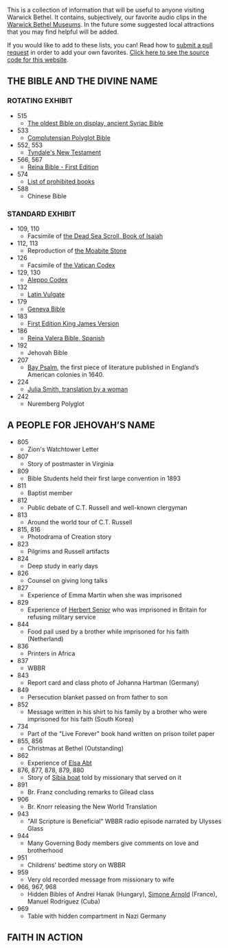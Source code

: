 This is a collection of information that will be useful to anyone visiting Warwick Bethel. It contains, subjectively, our favorite audio clips in the [Warwick Bethel Museums](https://www.jw.org/en/jehovahs-witnesses/offices/united-states/). In the future some suggested local attractions that you may find helpful will be added.

If you would like to add to these lists, you can! Read how to [submit a pull request](https://kirstiejane.github.io/friendly-github-intro/exercises/my-first-pullrequest/) in order to add your own favorites. [Click here to see the source code for this website](https://github.com/kmuncie/warwick-gems).

## THE BIBLE AND THE DIVINE NAME
### ROTATING EXHIBIT
* 515
  * [The oldest Bible on display, ancient Syriac Bible](https://www.jw.org/en/publications/magazines/wp20140901/syriac-peshitta/)
* 533 
  * [Complutensian Polyglot Bible](https://en.wikipedia.org/wiki/Complutensian_Polyglot_Bible)
* 552, 553 
  * [Tyndale's New Testament](http://www.bl.uk/onlinegallery/sacredtexts/tyndale.html)
* 566, 567 
  * [Reina Bible - First Edition](https://en.wikipedia.org/wiki/Reina-Valera)
* 574 
  * [List of prohibited books](https://en.wikipedia.org/wiki/Index_Librorum_Prohibitorum)
* 588 
  * Chinese Bible
 
### STANDARD EXHIBIT
* 109, 110
  * Facsimile of [the Dead Sea Scroll, Book of Isaiah](https://wol.jw.org/en/wol/d/r1/lp-e/1001072081) 
* 112, 113
  * Reproduction of [the Moabite Stone](https://wol.jw.org/en/wol/d/r1/lp-e/1200273876)
* 126
  * Facsimile of [the Vatican Codex](https://wol.jw.org/en/wol/d/r1/lp-e/2009727)
* 129, 130 
  * [Aleppo Codex](https://wol.jw.org/en/wol/d/r1/lp-e/1200002893#h=23:361-23:641) 
* 132 
  * [Latin Vulgate](https://wol.jw.org/en/wol/d/r1/lp-e/1200273371) 
* 179
  * [Geneva Bible](https://wol.jw.org/en/wol/d/r1/lp-e/102004604)
* 183 
  * [First Edition King James Version](https://en.wikipedia.org/wiki/King_James_Version)
* 186 
  * [Reina Valera Bible, Spanish](https://en.wikipedia.org/wiki/Reina-Valera)
* 192 
  * Jehovah Bible
* 207
  * [Bay Psalm](https://wol.jw.org/en/wol/d/r1/lp-e/2013122#h=25:0-25:416), the first piece of literature published in England’s American colonies in 1640.
* 224 
  * [Julia Smith, translation by a woman](https://en.wikipedia.org/wiki/Julia_E._Smith_Parker_Translation)
* 242 
  * Nuremberg Polyglot
 
## A PEOPLE FOR JEHOVAH’S NAME 
* 805 
  * Zion's Watchtower Letter
* 807 
  * Story of postmaster in Virginia
* 809
  * Bible Students held their first large convention in 1893
* 811
  * Baptist member
* 812
  * Public debate of C.T. Russell and well-known clergyman
* 813
  * Around the world tour of C.T. Russell
* 815, 816 
  * Photodrama of Creation story
* 823 
  * Pilgrims and Russell artifacts
* 824 
  * Deep study in early days
* 826
  * Counsel on giving long talks
* 827
  * Experience of Emma Martin when she was imprisoned
* 829
  * Experience of [Herbert Senior](https://wol.jw.org/en/wol/d/r1/lp-e/1102014253#h=11) who was imprisoned in Britain for refusing military service
* 844 
  * Food pail used by a brother while imprisoned for his faith (Netherland)
* 836 
  * Printers in Africa
* 837
  * WBBR
* 843
  * Report card and class photo of Johanna Hartman (Germany)
* 849 
  * Persecution blanket passed on from father to son
* 852
  * Message written in his shirt to his family by a brother who were imprisoned for his faith (South Korea)
* 734 
  * Part of the "Live Forever" book hand written on prison toilet paper
* 855, 856 
  * Christmas at Bethel (Outstanding)
* 862 
  * Experience of [Elsa Abt](https://wol.jw.org/en/wol/d/r1/lp-e/1102009076#h=25:0-25:853)
* 876, 877, 878, 879, 880 
  * Story of [Sibia boat](https://wol.jw.org/en/wol/d/r1/lp-e/2016601#h=39:0-40:66) told by missionary that served on it
* 891
  * Br. Franz concluding remarks to Gilead class
* 906
  * Br. Knorr releasing the New World Translation
* 943
  * "All Scripture is Beneficial" WBBR radio episode narrated by Ulysses Glass
* 944
  * Many Governing Body members give comments on love and brotherhood 
* 951
  * Childrens' bedtime story on WBBR
* 959
  * Very old recorded message from missionary to wife
* 966, 967, 968
  * Hidden Bibles of Andrei Hanak (Hungary), [Simone Arnold](https://wol.jw.org/en/wol/d/r1/lp-e/1200273453#h=267) (France), Manuel Rodriguez (Cuba)
* 969
  * Table with hidden compartment in Nazi Germany

## FAITH IN ACTION
